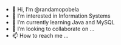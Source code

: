 - 👋 Hi, I’m @randamopobela
- 👀 I’m interested in Information Systems
- 🌱 I’m currently learning Java and MySQL
- 💞️ I’m looking to collaborate on ...
- 📫 How to reach me ...

<!---
randamopobela/randamopobela is a ✨ special ✨ repository because its `README.md` (this file) appears on your GitHub profile.
You can click the Preview link to take a look at your changes.
--->
